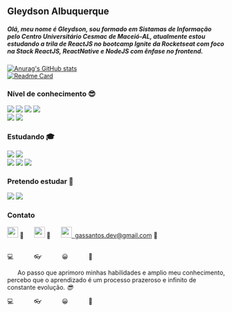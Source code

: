 
## Gleydson Albuquerque


##### Olá, meu nome é Gleydson, sou formado em Sistamas de Informação pelo Centro Universitário Cesmac de Maceió-AL, atualmente estou estudando a trila de ReactJS no bootcamp Ignite da Rocketseat com foco na Stack ReactJS, ReactNative e NodeJS com ênfase no frontend.




[![Anurag's GitHub stats](https://github-readme-stats.vercel.app/api?username=Gleydson07)](https://github.com/Gleydson07/github-readme-stats) </br> 
[![Readme Card](https://github-readme-stats.vercel.app/api/pin/?username=Gleydson07&repo=github-readme-stats)](https://github.com/Gleydson07/github-readme-stats)

### Nível de conhecimento :sunglasses:
<img src="https://img.shields.io/static/v1?label=php&message=8.50&color=blue&style=for-the-badge"/> <img src="https://img.shields.io/static/v1?label=java&message=8.50&color=blue&style=for-the-badge"/> <img src="https://img.shields.io/static/v1?label=sql&message=8.50&color=blue&style=for-the-badge"/> 
<img src="https://img.shields.io/static/v1?label=HTML&message=8.00&color=blue&style=for-the-badge"/> <br>
<img src="https://img.shields.io/static/v1?label=css&message=7.50&color=yellow&style=for-the-badge"/> 
<img src="https://img.shields.io/static/v1?label=javascript&message=7.00&color=yellow&style=for-the-badge"/> 

### Estudando :mortar_board: 
<img src="https://img.shields.io/static/v1?label=react&message=7.50&color=yellow&style=for-the-badge"/> <img src="https://img.shields.io/static/v1?label=typescript&message=7.50&color=yellow&style=for-the-badge"/> <br>
<img src="https://img.shields.io/static/v1?label=HTML&message=8.00&color=blue&style=for-the-badge"/>
<img src="https://img.shields.io/static/v1?label=css&message=7.50&color=yellow&style=for-the-badge"/> 
<img src="https://img.shields.io/static/v1?label=javascript&message=7.00&color=yellow&style=for-the-badge"/> 

### Pretendo estudar :rocket: 
<img src="https://img.shields.io/static/v1?label=NODEJS&message=5.00&color=yellow&style=for-the-badge"/> <img src="https://img.shields.io/static/v1?label=react native&message=0.00&color=red&style=for-the-badge"/>
<h3>Contato</h3>

 [ <img src="https://lh3.googleusercontent.com/EViPU9FCAUhSgZR7hnFJRlSL4gkhL_ye0n4VldsEZA_yUlslnHk-3BgQKXnArQzb14OO" height="25px"/>](https://app.rocketseat.com.br/me/gleydson-albuquerque-07782) :link:  &nbsp; &nbsp;&nbsp;  [ <img src="https://upload.wikimedia.org/wikipedia/commons/thumb/0/01/LinkedIn_Logo.svg/1280px-LinkedIn_Logo.svg.png" height="25px"/>](https://www.linkedin.com/in/gleydson07/) :link:  &nbsp; &nbsp;&nbsp; [ <img src="https://logodownload.org/wp-content/uploads/2018/03/gmail-logo-1-1.png" height="25px"/><span>&nbsp;&nbsp;gassantos.dev@gmail.com</span>](http://www.gmail.com.br) :link: 
 <br> <br>
  
:computer: &nbsp;&nbsp;&nbsp;&nbsp;&nbsp;&nbsp;&nbsp;&nbsp;&nbsp;&nbsp;
:eyeglasses: &nbsp;&nbsp;&nbsp;&nbsp;&nbsp;&nbsp;&nbsp;&nbsp;&nbsp;&nbsp;
:grinning: &nbsp;&nbsp;&nbsp;&nbsp;&nbsp;&nbsp;&nbsp;&nbsp;&nbsp;&nbsp;
 :muscle:  

<blockquot >&nbsp; &nbsp;&nbsp;&nbsp; Ao passo que aprimoro minhas habilidades e amplio meu conhecimento, percebo que o aprendizado é um processo prazeroso e infinito de constante evolução.
  <cite style='text-align: right;'> :sunglasses: </cite>
</blockquot>

:computer: &nbsp;&nbsp;&nbsp;&nbsp;&nbsp;&nbsp;&nbsp;&nbsp;&nbsp;&nbsp;
:eyeglasses: &nbsp;&nbsp;&nbsp;&nbsp;&nbsp;&nbsp;&nbsp;&nbsp;&nbsp;&nbsp;
:grinning: &nbsp;&nbsp;&nbsp;&nbsp;&nbsp;&nbsp;&nbsp;&nbsp;&nbsp;&nbsp;
 :muscle:  

